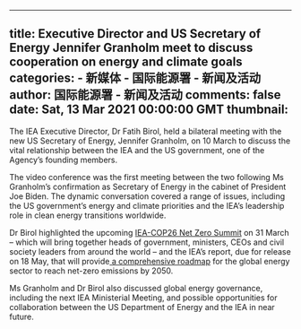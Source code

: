 
---
title: Executive Director and US Secretary of Energy Jennifer Granholm meet to discuss cooperation on energy and climate goals
categories: 
    - 新媒体
    - 国际能源署 - 新闻及活动
author: 国际能源署 - 新闻及活动
comments: false
date: Sat, 13 Mar 2021 00:00:00 GMT
thumbnail: 
---

<div>   
<p>The IEA Executive Director, Dr Fatih Birol, held a bilateral meeting with the new US Secretary of Energy, Jennifer Granholm, on 10 March to discuss the vital relationship between the IEA and the US government, one of the Agency’s founding members.</p><p>The video conference was the first meeting between the two following Ms Granholm’s confirmation as Secretary of Energy in the cabinet of President Joe Biden. The dynamic conversation covered a range of issues, including the US government’s energy and climate priorities and the IEA’s leadership role in clean energy transitions worldwide. </p><p>Dr Birol highlighted the upcoming <a href="https://www.iea.org/news/energy-and-climate-leaders-from-us-china-eu-india-and-other-key-economies-to-boost-clean-energy-momentum-at-iea-cop26-net-zero-summit" rel="noopener noreferrer" target="_blank">IEA-COP26 Net Zero Summit</a> on 31 March – which will bring together heads of government, ministers, CEOs and civil society leaders from around the world – and the IEA’s report, due for release on 18 May, that will provide<a href="https://www.iea.org/news/iea-to-produce-world-s-first-comprehensive-roadmap-to-net-zero-emissions-by-2050" rel="noopener noreferrer" target="_blank"> a comprehensive roadmap</a> for the global energy sector to reach net-zero emissions by 2050. </p><p>Ms Granholm and Dr Birol also discussed global energy governance, including the next IEA Ministerial Meeting, and possible opportunities for collaboration between the US Department of Energy and the IEA in near future.</p>
          
</div>
            